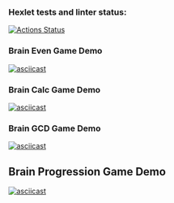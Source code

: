 ### Hexlet tests and linter status:
[![Actions Status](https://github.com/nm01n/python-project-49/actions/workflows/hexlet-check.yml/badge.svg)](https://github.com/nm01n/python-project-49/actions)

### Brain Even Game Demo
[![asciicast](https://asciinema.org/a/bFL3QZaLPRTRfVyc3O9wzloSA)](https://asciinema.org/a/bFL3QZaLPRTRfVyc3O9wzloSA)

### Brain Calc Game Demo
[![asciicast](https://asciinema.org/a/rDAyzOUUoUBFxp55l3nxHC4wT)](https://asciinema.org/a/rDAyzOUUoUBFxp55l3nxHC4wT)

### Brain GCD Game Demo
[![asciicast](https://asciinema.org/a/Fggm0Q8TmZzSt3OvfxYahjQNV)](https://asciinema.org/a/Fggm0Q8TmZzSt3OvfxYahjQNV)

## Brain Progression Game Demo
[![asciicast](https://asciinema.org/a/EPuoAOMf1kBFV3mIc9TkLyPMH.svg)](https://asciinema.org/a/EPuoAOMf1kBFV3mIc9TkLyPMH)
